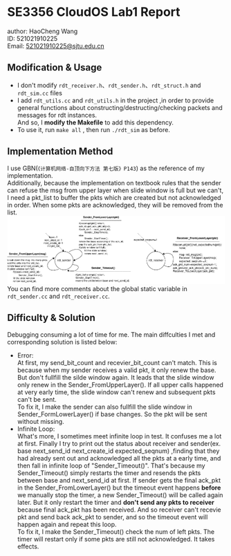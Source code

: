 # SE3356 CloudOS Lab1 Report

author: HaoCheng Wang  
ID: 521021910225  
Email: 521021910225@sjtu.edu.cn

## Modification & Usage

- I don't modify `rdt_receiver.h`、`rdt_sender.h`、`rdt_struct.h` and `rdt_sim.cc` files
- I add `rdt_utils.cc` and `rdt_utils.h` in the project ,in order to provide general functions about constructing/destructing/checking packets and messages for rdt instances.   
    And so, I **modify the Makefile** to add this dependency.
- To use it, run `make all` , then run `./rdt_sim` as before. 

## Implementation Method
I use GBN(`《计算机网络-自顶向下方法 第七版》P143`) as the reference of my implementation.   
Additionally, because the implementation on textbook rules that the sender can refuse the msg from upper layer when slide window is full but we can't, I need a pkt_list to buffer the pkts which are created but not acknowledged in order. When some pkts are acknowledged, they will be removed from the list.  
![rdt_GBN](./rdt_GBN.png)  
You can find more comments about the global static variable in `rdt_sender.cc` and `rdt_receiver.cc`.  

## Difficulty & Solution
Debugging consuming a lot of time for me. The main diffculties I met and corresponding solution is listed below:
- Error:   
  At first, my send_bit_count and recevier_bit_count can't match. This is because when my sender receives a valid pkt, it only renew the base. But don't fullfill the silde window again. It leads that the slide window only renew in the Sender_FromUpperLayer(). If all upper calls happened at very early time, the slide window can't renew and subsequent pkts can't be sent.   
  To fix it, I make the sender can also fullfill the slide window in Sender_FormLowerLayer() if base changes. So the pkt will be sent without missing.
- Infinite Loop:  
  What's more, I sometimes meet infinite loop in test. It confuses me a lot at first. Finally I try to print out the status about receiver and sender(ex. base next_send_id next_create_id expected_seqnum) ,finding that they had already sent out and acknowledged all the pkts at a early time, and then fall in infinite loop of "Sender_Timeout()". That's because my Sender_Timeout() simply restarts the timer and resends the pkts between base and next_send_id at first. If sender gets the final ack_pkt in the Sender_FromLowerLayer() but the timeout event happens **before** we manually stop the timer, a new Sender_Timeout() will be called again later. But it only restart the timer and **don't send any pkts to receiver** because final ack_pkt has been received. And so receiver can't recevie pkt and send back ack_pkt to sender, and so the timeout event will happen again and repeat this loop.   
  To fix it, I make the Sender_Timeout() check the num of left pkts. The timer will restart only if some pkts are still not acknowledged. It takes effects.